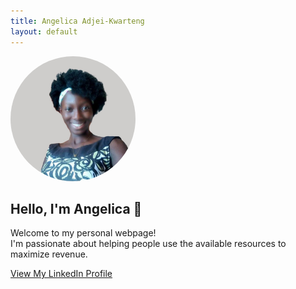```yaml
---
title: Angelica Adjei-Kwarteng
layout: default
---
```


<img src="/Images/angelica.jpg" alt="Angelica's Profile Picture" width="200" style="border-radius: 100px;" />

## Hello, I'm Angelica 👋

Welcome to my personal webpage!  
I'm passionate about helping people use the available resources to maximize revenue.

[View My LinkedIn Profile](https://www.linkedin.com/in/angelicaakwarteng/)
